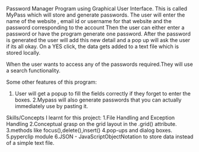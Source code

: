 Password Manager Program using Graphical User Interface.
This is called MyPass which will store and generate passwords.
The user will enter the name of the website , email id or username for that website and the password corresponding to the account
Then the user can either enter a password or have the program generate one password.
After the password is generated the user will add this new detail and a pop up will ask the user if its all okay.
On a YES click, the data gets added to a text file which is stored locally.

When the user wants to access any of the passwords required.They will use a search functionality.
>>>>>>>>>>>>>>>>>>>>>>>>>>>>>>>>>>>>>>>
Some other features of this program:
1. User will get a popup to fill the fields correctly if they forget to enter the boxes.
2.Mypass will also generate passwords that you can actually immediately use by pasting it.
>>>>>>>>>>>>>>>>>>>>>>>>>>>>>>>>>>>>>>
Skills/Concepts I learnt for this project:
1.File Handling and Exception Handling
2.Conceptual grasp on the grid layout in the .grid() attribute.
3.methods like focus(),delete(),insert()
4.pop-ups and dialog boxes.
5.pyperclip module
6.JSON - JavaScriptObjectNotation to store data instead of a simple text file.

